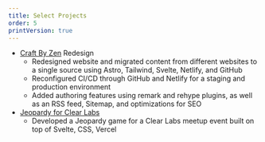 ```yaml
---
title: Select Projects
order: 5
printVersion: true
---
```


- [Craft By Zen](https://craftbyzen.com/blog/2023-05-02-website-rewrite/) Redesign
  - Redesigned website and migrated content from different websites to a single source using Astro, Tailwind, Svelte, Netlify, and GitHub
  - Reconfigured CI/CD through GitHub and Netlify for a staging and production environment
  - Added authoring features using remark and rehype plugins, as well as an RSS feed, Sitemap, and optimizations for SEO
- [Jeopardy for Clear Labs](https://craftbyzen.com/project/2020-12-10-jeopardy/)
  - Developed a Jeopardy game for a Clear Labs meetup event built on top of Svelte, CSS, Vercel
